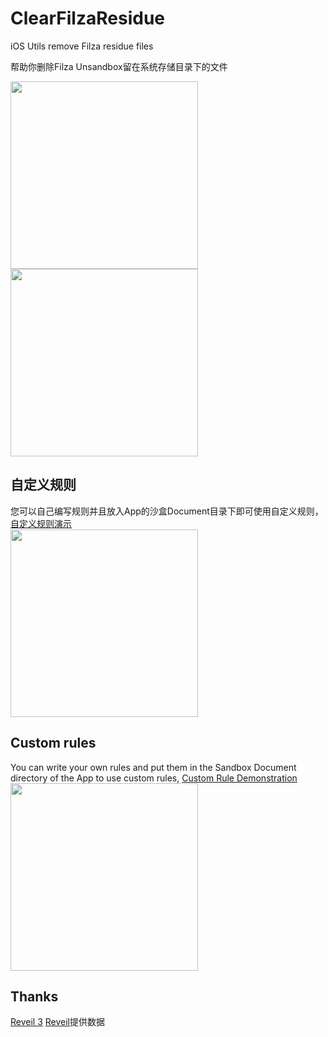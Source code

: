 # ClearFilzaResidue
iOS Utils remove Filza residue files

帮助你删除Filza Unsandbox留在系统存储目录下的文件

<img src="https://github.com/user-attachments/assets/f4b81b03-02b1-45cf-950d-6e28f4cbea5d" width="300px"/>
<img src="https://github.com/user-attachments/assets/60a3007d-9787-4a22-a5b7-7c2f590d2849" width="300px"/>

## 自定义规则
您可以自己编写规则并且放入App的沙盒Document目录下即可使用自定义规则，[自定义规则演示](https://github.com/DevelopCubeLab/ClearFilzaResidue/blob/main/Guide/zh/Rule.json)  
<img src="https://github.com/user-attachments/assets/18462199-847e-4a06-a395-c946202f18b3" width="300px"/>

## Custom rules
You can write your own rules and put them in the Sandbox Document directory of the App to use custom rules, [Custom Rule Demonstration](https://github.com/DevelopCubeLab/ClearFilzaResidue/blob/main/Guide/en/Rule.json)  
<img src="https://github.com/user-attachments/assets/1883869b-6108-4145-9d07-fd6f33b75bec" width="300px"/>

## Thanks
[Reveil 3](https://havoc.app/package/reveil) 
[Reveil](https://github.com/roothider/Reveil)提供数据
